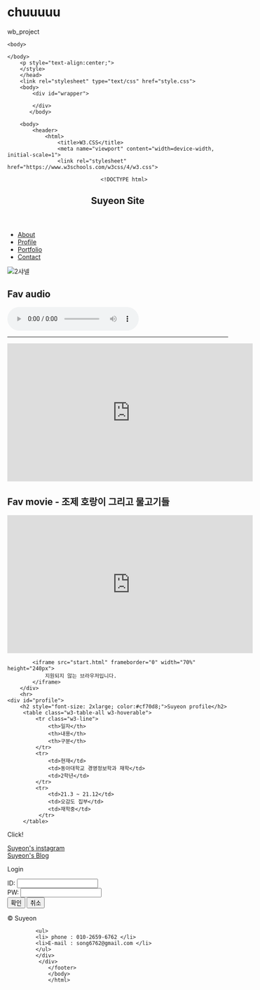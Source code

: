 # chuuuuu
wb_project
<!DOCTYPE html>
<html lang="ko">
<head>
    <meta charset="UTF-8">
    <meta http-equiv="X-UA-Compatible" content="IE=edge">
    <meta name="viewport" content="width=device-width, initial-scale=1.0">
    <title>Welcome to Suyeon's Home</title>
    <p style="text-align:center;">

    <body>
        
    </body>
        <p style="text-align:center;">
        </style>
        </head>
        <link rel="stylesheet" type="text/css" href="style.css">
        <body>
            <div id="wrapper">

            </div>
           </body>
        
        <body>
            <header>
                <html>
                    <title>W3.CSS</title>
                    <meta name="viewport" content="width=device-width, initial-scale=1">
                    <link rel="stylesheet" href="https://www.w3schools.com/w3css/4/w3.css">
                
<link rel="stylesheet" type="text/css" href="style.css">
<body>
    <div id="wrapper"
</div></div>
</body>
<p style="text-align:center;">
    <p style="text-align:center;">
<body>
    <header>
        <html>
            <title>W3.CSS</title>
            <meta name="viewport" content="width=device-width, initial-scale=1">
            <link rel="stylesheet" href="https://www.w3schools.com/w3css/4/w3.css">
        
        <!DOCTYPE html>
<html>
<title>W3.CSS</title>
<meta name="viewport" content="width=device-width, initial-scale=1">
<link rel="stylesheet" href="https://www.w3schools.com/w3css/4/w3.css">
<body>
<div class="w3-container w3-teal">
<h2 style="text-align:center;">Suyeon Site</h2>
</body>
</html> 
 </header>
    <nav>
        <ul>
            <li><a href="about">About</a></li>
            <li><a href="profile">Profile</a></li>
            <li><a href="portfolio">Portfolio</a></li>
            <li><a href="contact">Contact</a></li> 
        </ul>
         </nav>
    <section>
        <article>
        <div id="photo">
            <img src="./images/2샤넬.jpg" alt="2샤넬">
            <br>
            <h2> Fav audio </h2>
            <audio autoplay src="./images/media/music01.mp3" controls ></audio>
            <hr>
            <iframe width="560" height="315" src="https://www.youtube.com/embed/gJtNx3P02Z4" title="YouTube video player" frameborder="0" allow="accelerometer; autoplay; clipboard-write; encrypted-media; gyroscope; picture-in-picture" allowfullscreen></iframe>
            <h2> Fav movie - 조제 호랑이 그리고 물고기들  </h2>
            <iframe width="560" height="315" src="https://www.youtube.com/embed/KIc-UaP3l1I" title="YouTube video player" frameborder="0" allow="accelerometer; autoplay; clipboard-write; encrypted-media; gyroscope; picture-in-picture" allowfullscreen></iframe>
          
            <iframe src="start.html" frameborder="0" width="70%" height="240px">
                지원되지 않는 브라우저입니다.
            </iframe>
        </div>
        <hr>
    <div id="profile">
        <h2 style="font-size: 2xlarge; color:#cf70d8;">Suyeon profile</h2>
         <table class="w3-table-all w3-hoverable">
             <tr class="w3-line">
                 <th>일자</th>
                 <th>내용</th>
                 <th>구분</th>
             </tr>
             <tr>
                 <td>현재</td>
                 <td>동아대학교 경영정보학과 재학</td>
                 <td>2학년</td>
             </tr>
             <tr>
                 <td>21.3 ~ 21.12</td>
                 <td>오감도 집부</td>
                 <td>재학중</td>
              </tr>
         </table>
   </div>
</article>
<p style="text-align:center;">
    <p style="text-align:center;">

<aside>
     <div id="link">
         <p class="w3-xlarge w3-green w3-center">Click!</p>
       <!-- 문서간의 이동 -->
       <a href="https://www.instagram.com/jilbeausy/?hl=ko target="_blank">Suyeon's instagram</a> <br>
       <a href="https://blog.naver.com/ssy6762" target="_blank" >Suyeon's Blog</a> <br>
        <!-- 문서 내 이동 -->
      </div>
      <p style="text-align:center;">
    <div id="login">
        <p class="w3-xlarge w3-green w3-center">Login</p>
        <form action="#" method="POST">
            ID: <input type="text" name="name입력" class="w3-input">
            <br>
            PW: <input type="password" name="pass입력" class="w3-input">
             <br>
              <input type="submit" value="확인" class="w3-btn w3-green">
              <input type="reset" value="취소" class="w3-btn w3-green">
             </form>
             </div>
             </aside>
 </section>
 <footer class="w3-gray">&copy; Suyeon
     <div class="color=gray">
         <div class="w3-col; s4 w3-container">
             
             <ul>
             <li> phone : 010-2659-6762 </li>
             <li>E-mail : song6762@gmail.com </li>
             </ul>
             </div>
              </div>
                 </footer>
                 </body>
                 </html>
             
